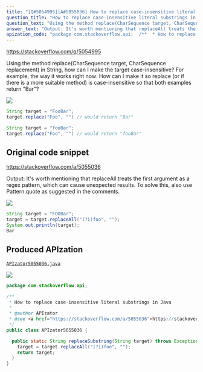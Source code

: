 ```yaml
---
title: "[Q#5054995][A#5055036] How to replace case-insensitive literal substrings in Java"
question_title: "How to replace case-insensitive literal substrings in Java"
question_text: "Using the method replace(CharSequence target, CharSequence replacement) in String, how can I make the target case-insensitive? For example, the way it works right now: How can I make it so replace (or if there is a more suitable method) is case-insensitive so that both examples return \"Bar\"?"
answer_text: "Output: It's worth mentioning that replaceAll treats the first argument as a regex pattern, which can cause unexpected results. To solve this, also use Pattern.quote as suggested in the comments."
apization_code: "package com.stackoverflow.api;  /**  * How to replace case-insensitive literal substrings in Java  *  * @author APIzator  * @see <a href=\"https://stackoverflow.com/a/5055036\">https://stackoverflow.com/a/5055036</a>  */ public class APIzator5055036 {    public static String replaceSubstring(String target) throws Exception {     target = target.replaceAll(\"(?i)foo\", \"\");     return target;   } }"
---
```


https://stackoverflow.com/q/5054995

Using the method replace(CharSequence target, CharSequence replacement) in String, how can I make the target case-insensitive?
For example, the way it works right now:
How can I make it so replace (or if there is a more suitable method) is case-insensitive so that both examples return &quot;Bar&quot;?


<div class="code-logo"><img src="/stackoverflow.png" /></div>

```java
String target = "FooBar";
target.replace("Foo", "") // would return "Bar"

String target = "fooBar";
target.replace("Foo", "") // would return "fooBar"
```


## Original code snippet

https://stackoverflow.com/a/5055036

Output:
It&#x27;s worth mentioning that replaceAll treats the first argument as a regex pattern, which can cause unexpected results. To solve this, also use Pattern.quote as suggested in the comments.

<div class="code-logo"><img src="/stackoverflow.png" /></div>

```java
String target = "FOOBar";
target = target.replaceAll("(?i)foo", "");
System.out.println(target);
Bar
```

## Produced APIzation

[`APIzator5055036.java`](https://github.com/pasqualesalza/apization-temp/raw/main/data/search/APIzator5055036.java)

<div class="code-logo"><img src="/apizator.png" /></div>

```java
package com.stackoverflow.api;

/**
 * How to replace case-insensitive literal substrings in Java
 *
 * @author APIzator
 * @see <a href="https://stackoverflow.com/a/5055036">https://stackoverflow.com/a/5055036</a>
 */
public class APIzator5055036 {

  public static String replaceSubstring(String target) throws Exception {
    target = target.replaceAll("(?i)foo", "");
    return target;
  }
}

```
